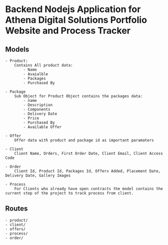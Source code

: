 # Backend Nodejs Application for Athena Digital Solutions Portfolio Website and Process Tracker

## Models

    - Product:
        Contains All product data: 
            - Name
            - Avaialble
            - Packages
            - Purchased By
  
    - Package
        Sub Object for Product Object contains the packages data:
            - name
            - Description
            - Components
            - Delivery Date
            - Price
            - Purchased By
            - Available Offer

    - Offer
        Offer data with product and package id as important paramaters

    - Client
        Client Name, Orders, First Order Date, Client Email, Client Access Code

    - Order
        Client Id, Product Id, Packages Id, Offers Added, Placement Date, Delivery Date, Gallery Images

    - Process
        For Clients who already have open contracts the model contains the current step of the project to track process from client.


## Routes
    - product/
    - client/
    - offers/
    - process/
    - order/